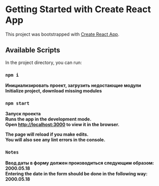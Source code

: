 # Getting Started with Create React App

This project was bootstrapped with [Create React App](https://github.com/facebook/create-react-app).

## Available Scripts

In the project directory, you can run:

### `npm i`

<b>Инициализировать проект, загрузить недостающие модули<b><br>
Initialize project, download missing modules 

### `npm start`

<b>Запуск проекта<b>
<br>
Runs the app in the development mode.\
Open [http://localhost:3000](http://localhost:3000) to view it in the browser.

The page will reload if you make edits.\
You will also see any lint errors in the console.

### `Notes`

<b>Ввод даты в форму должен производиться следующим образом:
2000.05.18<b>
<br>
Entering the date in the form should be done in the following way:
2000.05.18





